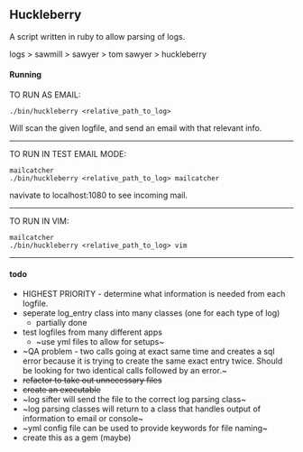 ## Huckleberry

A script written in ruby to allow parsing of logs.

logs > sawmill > sawyer > tom sawyer > huckleberry

#### Running

TO RUN AS EMAIL:

```
./bin/huckleberry <relative_path_to_log>
```

Will scan the given logfile, and send
an email with that relevant info.

---
TO RUN IN TEST EMAIL MODE:

```
mailcatcher
./bin/huckleberry <relative_path_to_log> mailcatcher
```

navivate to localhost:1080 to see incoming mail.

---
TO RUN IN VIM:

```
mailcatcher
./bin/huckleberry <relative_path_to_log> vim
```

---

#### todo

* HIGHEST PRIORITY - determine what information is needed from each logfile.
* seperate log_entry class into many classes (one for each type of log)
  * partially done
* test logfiles from many different apps
  * ~use yml files to allow for setups~
* ~QA problem - two calls going at exact same time and creates a sql error because it is trying to create the same exact entry twice. Should be looking for two identical calls followed by an error.~
* ~~refactor to take out unnecessary files~~
* ~~create an executable~~
* ~log sifter will send the file to the correct log parsing class~
* ~log parsing classes will return to a class that handles output of information to email or console~
* ~yml config file can be used to provide keywords for file naming~
* create this as a gem (maybe)
